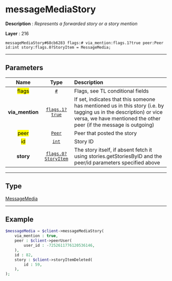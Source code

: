 # messageMediaStory

**Description** : *Represents a forwarded story or a story mention*

**Layer** : 216

```tl
messageMediaStory#68cb6283 flags:# via_mention:flags.1?true peer:Peer id:int story:flags.0?StoryItem = MessageMedia;
```

---

## Parameters

| Name | Type | Description |
| :---: | :---: | :--- |
| <mark>flags</mark> | [`#`](type/#) | Flags, see TL conditional fields |
| **via_mention** | [`flags.1?true`](type/true) | If set, indicates that this someone has mentioned us in this story (i.e. by tagging us in the description) or vice versa, we have mentioned the other peer (if the message is outgoing) |
| <mark>peer</mark> | [`Peer`](type/Peer) | Peer that posted the story |
| <mark>id</mark> | [`int`](type/int) | Story ID |
| **story** | [`flags.0?StoryItem`](type/StoryItem) | The story itself, if absent fetch it using stories.getStoriesByID and the peer/id parameters specified above |

---

## Type

[MessageMedia](type/MessageMedia)

---

## Example

```php
$messageMedia = $client->messageMediaStory(
	via_mention : true,
	peer : $client->peerUser(
		user_id : -7252611776120536146,
	),
	id : 82,
	story : $client->storyItemDeleted(
		id : 59,
	),
);
```